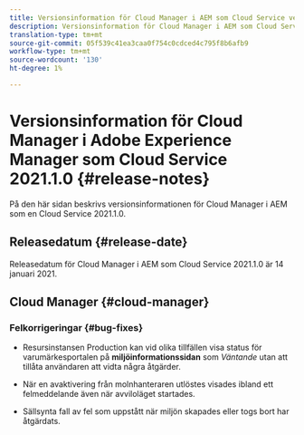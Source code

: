 ```yaml
---
title: Versionsinformation för Cloud Manager i AEM som Cloud Service version 2021.1.0
description: Versionsinformation för Cloud Manager i AEM som Cloud Service version 2021.1.0
translation-type: tm+mt
source-git-commit: 05f539c41ea3caa0f754c0cdced4c795f8b6afb9
workflow-type: tm+mt
source-wordcount: '130'
ht-degree: 1%

---
```



# Versionsinformation för Cloud Manager i Adobe Experience Manager som Cloud Service 2021.1.0 {#release-notes}

På den här sidan beskrivs versionsinformationen för Cloud Manager i AEM som en Cloud Service 2021.1.0.

## Releasedatum {#release-date}

Releasedatum för Cloud Manager i AEM som Cloud Service 2021.1.0 är 14 januari 2021.

## Cloud Manager {#cloud-manager}

### Felkorrigeringar {#bug-fixes}

* Resursinstansen Production kan vid olika tillfällen visa status för varumärkesportalen på **miljöinformationssidan** som *Väntande* utan att tillåta användaren att vidta några åtgärder.

* När en avaktivering från molnhanteraren utlöstes visades ibland ett felmeddelande även när avviloläget startades.

* Sällsynta fall av fel som uppstått när miljön skapades eller togs bort har åtgärdats.
